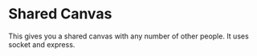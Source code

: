 # Shared Canvas

This gives you a shared canvas with any number of other people. It uses socket and express.
